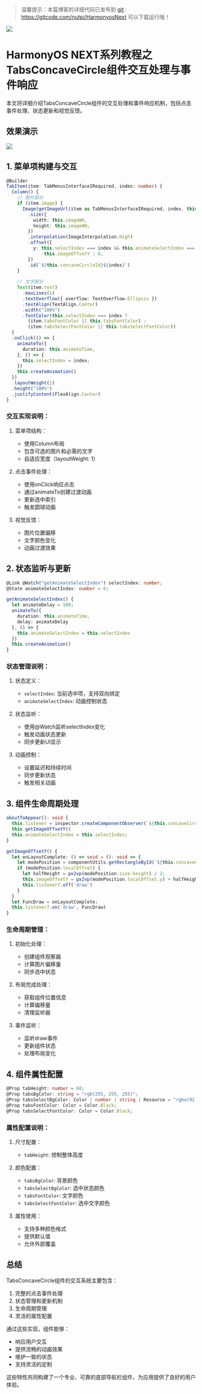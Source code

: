 > 温馨提示：本篇博客的详细代码已发布到 [git](https://gitcode.com/nutpi/HarmonyosNext) : https://gitcode.com/nutpi/HarmonyosNext 可以下载运行哦！

![](../images/img_ebd152fa.png)
# HarmonyOS NEXT系列教程之 TabsConcaveCircle组件交互处理与事件响应

本文将详细介绍TabsConcaveCircle组件的交互处理和事件响应机制，包括点击事件处理、状态更新和视觉反馈。
## 效果演示

![](../images/img_e3a9fa89.png)
## 1. 菜单项构建与交互

```typescript
@Builder
TabItem(item: TabMenusInterfaceIRequired, index: number) {
  Column() {
    // 图片部分
    if (item.image) {
      Image(getImageUrl(item as TabMenusInterfaceIRequired, index, this.selectIndex))
        .size({
          width: this.imageWH,
          height: this.imageWH,
        })
        .interpolation(ImageInterpolation.High)
        .offset({
          y: this.selectIndex === index && this.animateSelectIndex === index ? 
             -this.imageOffsetY : 0,
        })
        .id(`${this.concaveCircleId}${index}`)
    }
    
    // 文字部分
    Text(item.text)
      .maxLines(1)
      .textOverflow({ overflow: TextOverflow.Ellipsis })
      .textAlign(TextAlign.Center)
      .width("100%")
      .fontColor(this.selectIndex === index ? 
        (item.tabsFontColor || this.tabsFontColor) :
        (item.tabsSelectFontColor || this.tabsSelectFontColor))
  }
  .onClick(() => {
    animateTo({
      duration: this.animateTime,
    }, () => {
      this.selectIndex = index;
    })
    this.createAnimation()
  })
  .layoutWeight(1)
  .height("100%")
  .justifyContent(FlexAlign.Center)
}
```

### 交互实现说明：
1. 菜单项结构：
   - 使用Column布局
   - 包含可选的图片和必需的文字
   - 自适应宽度（layoutWeight: 1）

2. 点击事件处理：
   - 使用onClick响应点击
   - 通过animateTo创建过渡动画
   - 更新选中索引
   - 触发圆球动画

3. 视觉反馈：
   - 图片位置偏移
   - 文字颜色变化
   - 动画过渡效果

## 2. 状态监听与更新

```typescript
@Link @Watch("getAnimateSelectIndex") selectIndex: number;
@State animateSelectIndex: number = 0;

getAnimateSelectIndex() {
  let animateDelay = 500;
  animateTo({
    duration: this.animateTime,
    delay: animateDelay
  }, () => {
    this.animateSelectIndex = this.selectIndex
  })
  this.createAnimation()
}
```

### 状态管理说明：
1. 状态定义：
   - `selectIndex`: 当前选中项，支持双向绑定
   - `animateSelectIndex`: 动画控制状态

2. 状态监听：
   - 使用@Watch监听selectIndex变化
   - 触发动画状态更新
   - 同步更新UI显示

3. 动画控制：
   - 设置延迟和持续时间
   - 同步更新状态
   - 触发相关动画

## 3. 组件生命周期处理

```typescript
aboutToAppear(): void {
  this.listener = inspector.createComponentObserver(`${this.concaveCircleId}0`)
  this.getImageOffsetY()
  this.animateSelectIndex = this.selectIndex;
}

getImageOffsetY() {
  let onLayoutComplete: () => void = (): void => {
    let modePosition = componentUtils.getRectangleById(`${this.concaveCircleId}0`)
    if (modePosition.localOffset) {
      let halfHeight = px2vp(modePosition.size.height) / 2;
      this.imageOffsetY = px2vp(modePosition.localOffset.y) + halfHeight;
      this.listener?.off('draw')
    }
  }
  let FuncDraw = onLayoutComplete;
  this.listener?.on('draw', FuncDraw)
}
```

### 生命周期管理：
1. 初始化处理：
   - 创建组件观察器
   - 计算图片偏移量
   - 同步选中状态

2. 布局完成处理：
   - 获取组件位置信息
   - 计算偏移量
   - 清理监听器

3. 事件监听：
   - 监听draw事件
   - 更新组件状态
   - 处理布局变化

## 4. 组件属性配置

```typescript
@Prop tabHeight: number = 60;
@Prop tabsBgColor: string = "rgb(255, 255, 255)";
@Prop tabsSelectBgColor: Color | number | string | Resource = "rgba(92, 187, 183,1)";
@Prop tabsFontColor: Color = Color.Black;
@Prop tabsSelectFontColor: Color = Color.Black;
```

### 属性配置说明：
1. 尺寸配置：
   - `tabHeight`: 控制整体高度

2. 颜色配置：
   - `tabsBgColor`: 背景颜色
   - `tabsSelectBgColor`: 选中状态颜色
   - `tabsFontColor`: 文字颜色
   - `tabsSelectFontColor`: 选中文字颜色

3. 属性使用：
   - 支持多种颜色格式
   - 提供默认值
   - 允许外部覆盖

## 总结

TabsConcaveCircle组件的交互系统主要包含：
1. 完整的点击事件处理
2. 状态管理和更新机制
3. 生命周期管理
4. 灵活的属性配置

通过这些实现，组件能够：
- 响应用户交互
- 提供流畅的动画效果
- 维护一致的状态
- 支持灵活的定制

这些特性共同构建了一个专业、可靠的底部导航栏组件，为应用提供了良好的用户体验。
